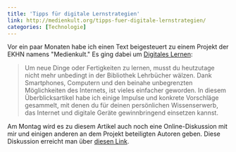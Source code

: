 ```yaml
---
title: 'Tipps für digitale Lernstrategien'
link: http://medienkult.org/tipps-fuer-digitale-lernstrategien/
categories: [Technologie]
---
```


Vor ein paar Monaten habe ich einen Text beigesteuert zu einem Projekt der EKHN namens "Medienkult." Es ging dabei um [Digitales Lernen](http://medienkult.org/tipps-fuer-digitale-lernstrategien/):

> Um neue Dinge oder Fertigkeiten zu lernen, musst du heutzutage nicht mehr unbedingt in der Bibliothek Lehrbücher wälzen. Dank Smartphones, Computern und den beinahe unbegrenzten Möglichkeiten des Internets, ist vieles einfacher geworden. In diesem Überblicksartikel habe ich einige Impulse und konkrete Vorschläge gesammelt, mit denen du für deinen persönlichen Wissenserwerb, das Internet und digitale Geräte gewinnbringend einsetzen kannst.

Am Montag wird es zu diesem Artikel auch noch eine Online-Diskussion mit mir und einigen anderen an dem Projekt beteiligten Autoren geben. Diese Diskussion erreicht man über [diesen Link](https://ekhn.adobeconnect.com/medienkult33minuten).